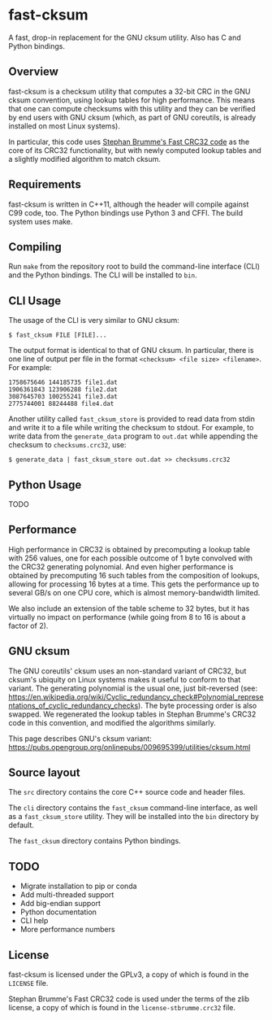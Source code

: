 # fast-cksum
A fast, drop-in replacement for the GNU cksum utility.  Also has C and Python bindings.

## Overview
fast-cksum is a checksum utility that computes a 32-bit CRC in the GNU cksum convention,
using lookup tables for high performance.  This means that one can compute checksums
with this utility and they can be verified by end users with GNU cksum (which, as part
of GNU coreutils, is already installed on most Linux systems).

In particular, this code uses [Stephan Brumme's Fast CRC32 code](https://github.com/stbrumme/crc32)
as the core of its CRC32 functionality, but with newly computed lookup tables
and a slightly modified algorithm to match cksum.

## Requirements
fast-cksum is written in C++11, although the header will compile against C99 code, too.  The Python bindings use Python 3 and CFFI.  The build system uses make.

## Compiling
Run `make` from the repository root to build the command-line interface (CLI) and the Python bindings.  The CLI will be installed to `bin`.


## CLI Usage
The usage of the CLI is very similar to GNU cksum: 
```console
$ fast_cksum FILE [FILE]...
```

The output format is identical to that of GNU cksum.  In particular, there is one line of output per file in the format `<checksum> <file size> <filename>`.
For example:
```
1758675646 144185735 file1.dat
1906361843 123906288 file2.dat
3087645703 100255241 file3.dat
2775744001 88244488 file4.dat
```

Another utility called `fast_cksum_store` is provided to read data from stdin and write it to a file while writing the checksum to stdout.
For example, to write data from the `generate_data` program to `out.dat` while appending the checksum to `checksums.crc32`, use:
```console
$ generate_data | fast_cksum_store out.dat >> checksums.crc32
```

## Python Usage
TODO

## Performance
High performance in CRC32 is obtained by precomputing a lookup table with 256 values,
one for each possible outcome of 1 byte convolved with the CRC32 generating polynomial.
And even higher performance is obtained by precomputing 16 such tables from the
composition of lookups, allowing for processing 16 bytes at a time.  This gets the
performance up to several GB/s on one CPU core, which is almost memory-bandwidth limited.

We also include an extension of the table scheme to 32 bytes, but it has virtually no
impact on performance (while going from 8 to 16 is about a factor of 2).


## GNU cksum
The GNU coreutils' cksum uses an non-standard variant of CRC32, but cksum's
ubiquity on Linux systems makes it useful to conform to that variant.  The generating
polynomial is the usual one, just bit-reversed (see: https://en.wikipedia.org/wiki/Cyclic_redundancy_check#Polynomial_representations_of_cyclic_redundancy_checks).
The byte processing order is also swapped.  We regenerated the lookup
tables in Stephan Brumme's CRC32 code in this convention, and modified the algorithms
similarly.

This page describes GNU's cksum variant: https://pubs.opengroup.org/onlinepubs/009695399/utilities/cksum.html


## Source layout
The `src` directory contains the core C++ source code and header files.

The `cli` directory contains the `fast_cksum` command-line interface, as well as a `fast_cksum_store` utility.  They will be installed into the `bin` directory by default.

The `fast_cksum` directory contains Python bindings.

## TODO
- Migrate installation to pip or conda
- Add multi-threaded support
- Add big-endian support
- Python documentation
- CLI help
- More performance numbers

## License
fast-cksum is licensed under the GPLv3, a copy of which is found in the `LICENSE` file.

Stephan Brumme's Fast CRC32 code is used under the terms of the zlib license, a copy of which is found in the `license-stbrumme.crc32` file.
